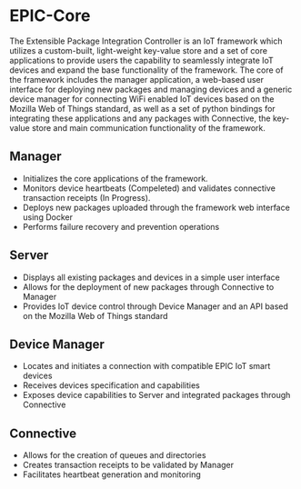 # EPIC-Core

The Extensible Package Integration Controller is an IoT framework which utilizes a custom-built, light-weight key-value store and a set of core applications to provide users the capability to seamlessly integrate IoT devices and expand the base functionality of the framework. The core of the framework includes the manager application, a web-based user interface for deploying new packages and managing devices and a generic device manager for connecting WiFi enabled IoT devices based on the Mozilla Web of Things standard, as well as a set of python bindings for integrating these applications and any packages with Connective, the key-value store and main communication functionality of the framework.

## Manager

- Initializes the core applications of the framework. 
- Monitors device heartbeats (Compeleted) and validates connective transaction receipts (In Progress).
- Deploys new packages uploaded through the framework web interface using Docker
- Performs failure recovery and prevention operations

## Server

- Displays all existing packages and devices in a simple user interface
- Allows for the deployment of new packages through Connective to Manager
- Provides IoT device control through Device Manager and an API based on the Mozilla Web of Things standard

## Device Manager

- Locates and initiates a connection with compatible EPIC IoT smart devices
- Receives devices specification and capabilities
- Exposes device capabilities to Server and integrated packages through Connective

## Connective

- Allows for the creation of queues and directories
- Creates transaction receipts to be validated by Manager
- Facilitates heartbeat generation and monitoring
